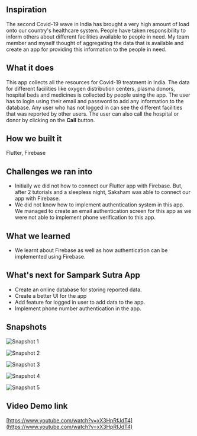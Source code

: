 ## Inspiration
The second Covid-19 wave in India has brought a very high amount of load onto our country's healthcare system. People have taken responsibility to inform others about different facilities available to people in need. My team member and myself thought of aggregating the data that is available and create an app for providing this information to the people in need.

## What it does
This app collects all the resources for Covid-19 treatment in India. The data for different facilities like oxygen distribution centers, plasma donors, hospital beds and medicines is collected by people using the app. The user has to login using their email and password to add any information to the database. Any user who has not logged in can see the different facilities that was reported by other users. The user can also call the hospital or donor by clicking on the __Call__ button.

## How we built it
Flutter, Firebase

## Challenges we ran into
- Initially we did not how to connect our Flutter app with Firebase. But, after 2 tutorials and a sleepless night, Saksham was able to connect our app with Firebase.
- We did not know how to implement authentication system in this app. We managed to create an email authentication screen for this app as we were not able to implement phone verification to this app.

## What we learned
- We learnt about Firebase as well as how authentication can be implemented using Firebase.

## What's next for Sampark Sutra App
- Create an online database for storing reported data.
- Create a better UI for the app
- Add feature for logged in user to add data to the app.
- Implement phone number authentication in the app.

## Snapshots

![Snapshot 1](https://user-images.githubusercontent.com/55907631/115996001-39cc5980-a5fb-11eb-8748-fd966b3f87ee.jpeg)

![Snapshot 2](https://user-images.githubusercontent.com/55907631/115996004-3d5fe080-a5fb-11eb-8151-323662e7d2f9.jpeg)

![Snapshot 3](https://user-images.githubusercontent.com/55907631/115996012-4650b200-a5fb-11eb-91a8-b49fb7502f15.jpeg)

![Snapshot 4](https://user-images.githubusercontent.com/55907631/115996016-49e43900-a5fb-11eb-9230-9d32dd0f6850.jpeg)

![Snapshot 5](https://user-images.githubusercontent.com/55907631/115996018-4badfc80-a5fb-11eb-93c0-9950cc1bc1a7.jpeg)

## Video Demo link

[https://www.youtube.com/watch?v=xX3HpRfJdT4](https://www.youtube.com/watch?v=xX3HpRfJdT4)

